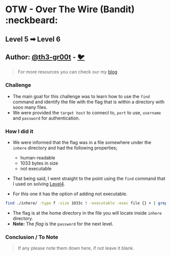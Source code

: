 # OTW - Over The Wire (Bandit) :neckbeard:

## Level 5 ➡ Level 6
## Author: [@th3-gr00t](https://th33-gr00t.tk/) -  [:bird:](https://twitter.com/th3_gr00t/)

> For more resources you can check our my [blog](https://th33gr00t.blogspot.com/)

### Challenge

- The main goal for this challenge was to learn how to use the `find` command and identify the file with the flag that is within a directory with sooo many files.
- We were provided the `target host` to connect to, `port` to use, `username` and `password` for authentication.

### How I did it

- We were informed that the flag was in a file somewhere under the `inhere` directory and had the following properties;
  - human-readable
  - 1033 bytes in size
  - not executable

- That being said, I went straight to the point using the `find` command that I used on solving [Level4](../Level4/readme.md).
- For this one it has the option of adding not executable.

```sh
find ./inhere/ -type f -size 1033c ! -executable -exec file {} + | grep ASCII
```


- The flag is at the home directory in the file you will locate inside `inhere` directory.
- **Note:** The *flag* is the `password` for the next level.

### Conclusion / To Note

> If any please note them down here, if not leave it blank. 

